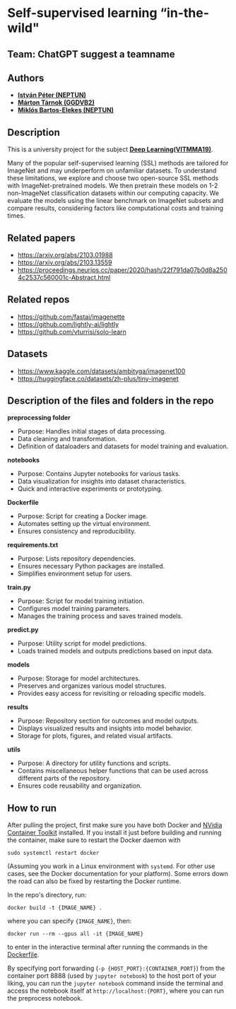 # Self-supervised learning “in-the-wild"

## Team: ChatGPT suggest a teamname

## Authors
- [**István Péter (NEPTUN)**](https://github.com/)
- [**Márton Tárnok (GGDVB2)**](https://github.com/tamarci)
- [**Miklós Bartos-Elekes (NEPTUN)**](https://github.com/)

## Description
This is a university project for the subject [**Deep Learning(VITMMA19)**](https://portal.vik.bme.hu/kepzes/targyak/VITMMA19/). 

Many of the popular self-supervised learning (SSL) methods are tailored for ImageNet and may underperform on unfamiliar datasets. To understand these limitations, we explore and choose two open-source SSL methods with ImageNet-pretrained models. We then pretrain these models on 1-2 non-ImageNet classification datasets within our computing capacity. We evaluate the models using the linear benchmark on ImageNet subsets and compare results, considering factors like computational costs and training times.

## Related papers
 - https://arxiv.org/abs/2103.01988
 - https://arxiv.org/abs/2103.13559
 - https://proceedings.neurips.cc/paper/2020/hash/22f791da07b0d8a2504c2537c560001c-Abstract.html

## Related repos
 - https://github.com/fastai/imagenette
 - https://github.com/lightly-ai/lightly
 - https://github.com/vturrisi/solo-learn

## Datasets

 - https://www.kaggle.com/datasets/ambityga/imagenet100
 - https://huggingface.co/datasets/zh-plus/tiny-imagenet

## Description of the files and folders in the repo

**preprocessing folder**
 - Purpose: Handles initial stages of data processing.
 - Data cleaning and transformation.
 - Definition of dataloaders and datasets for model training and evaluation.
   
**notebooks**
 - Purpose: Contains Jupyter notebooks for various tasks.
 - Data visualization for insights into dataset characteristics.
 - Quick and interactive experiments or prototyping.
   
**Dockerfile**
 - Purpose: Script for creating a Docker image.
 - Automates setting up the virtual environment.
 - Ensures consistency and reproducibility.
   
**requirements.txt**
 - Purpose: Lists repository dependencies.
 - Ensures necessary Python packages are installed.
 - Simplifies environment setup for users.
   
**train.py**
 - Purpose: Script for model training initiation.
 - Configures model training parameters.
 - Manages the training process and saves trained models.
   
**predict.py**
 - Purpose: Utility script for model predictions.
 - Loads trained models and outputs predictions based on input data.
   
**models**
 - Purpose: Storage for model architectures.
 - Preserves and organizes various model structures.
 - Provides easy access for revisiting or reloading specific models.
   
**results**
 - Purpose: Repository section for outcomes and model outputs.
 - Displays visualized results and insights into model behavior.
 - Storage for plots, figures, and related visual artifacts.
   
**utils**
 - Purpose: A directory for utility functions and scripts.
 - Contains miscellaneous helper functions that can be used across different parts of the repository.
 - Ensures code reusability and organization.

 ## How to run

 After pulling the project, first make sure you have both Docker and [NVidia Container Toolkit](https://docs.nvidia.com/datacenter/cloud-native/container-toolkit/latest/install-guide.html) installed. If you install it just before building and running the container, make sure to restart the Docker daemon with
 ```
 sudo systemctl restart docker
 ```
 (Assuming you work in a Linux environment with `systemd`. For other use cases, see the Docker documentation for your platform).
 Some errors down the road can also be fixed by restarting the Docker runtime.
 
 In the repo's directory, run:
 ```
 docker build -t {IMAGE_NAME} .
 ```
 where you can specify `{IMAGE_NAME}`, then:
 ```
 docker run --rm --gpus all -it {IMAGE_NAME}
 ```
 to enter in the interactive terminal after running the commands in the [Dockerfile](Dockerfile). 

By specifying port forwarding (`-p {HOST_PORT}:{CONTAINER_PORT}`) from the container port 8888 (used by `jupyter notebook`) to the host port of your liking, you can run the `jupyter notebook` command inside the terminal and access the notebook itself at `http://localhost:{PORT}`, where you can run the preprocess notebook.
